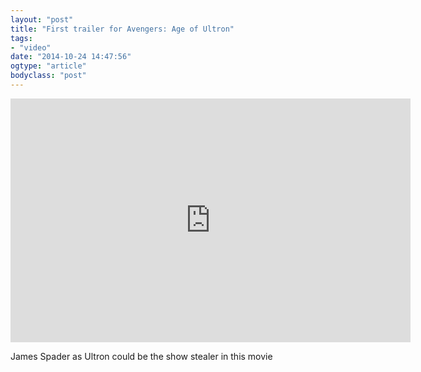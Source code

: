 ```yaml
---
layout: "post"
title: "First trailer for Avengers: Age of Ultron"
tags: 
- "video"
date: "2014-10-24 14:47:56"
ogtype: "article"
bodyclass: "post"
---
```


<span class="embed-youtube" style="text-align:center; display: block;"><iframe allowfullscreen="true" class="youtube-player" frameborder="0" height="390" src="http://www.youtube.com/embed/tmeOjFno6Do?version=3&rel=1&fs=1&showsearch=0&showinfo=1&iv_load_policy=1&wmode=transparent" type="text/html" width="640"></iframe></span>

James Spader as Ultron could be the show stealer in this movie
